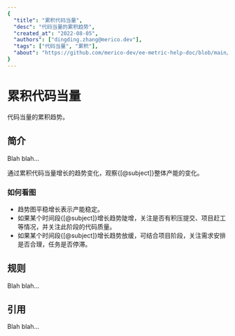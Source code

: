 ```yaml
---
{
  "title": "累积代码当量",
  "desc": "代码当量的累积趋势",
  "created_at": "2022-08-05",
  "authors": ["dingding.zhang@merico.dev"],
  "tags": ["代码当量", "累积"],
  "about": "https://github.com/merico-dev/ee-metric-help-doc/blob/main/md/zh/sample.md"
}
---
```

# 累积代码当量

代码当量的累积趋势。

## 简介

Blah blah...

<div data-section="abstract">

通过累积代码当量增长的趋势变化，观察{[@subject]}整体产能的变化。

<div data-section="how-to-read-chart">

### 如何看图

- 趋势图平稳增长表示产能稳定。
- 如果某个时间段{[@subject]}增长趋势陡增，关注是否有积压提交、项目赶工等情况，并关注此阶段的代码质量。
- 如果某个时间段{[@subject]}增长趋势放缓，可结合项目阶段，关注需求安排是否合理，任务是否停滞。

</div>

</div>

## 规则

Blah blah...

## 引用

Blah blah...
